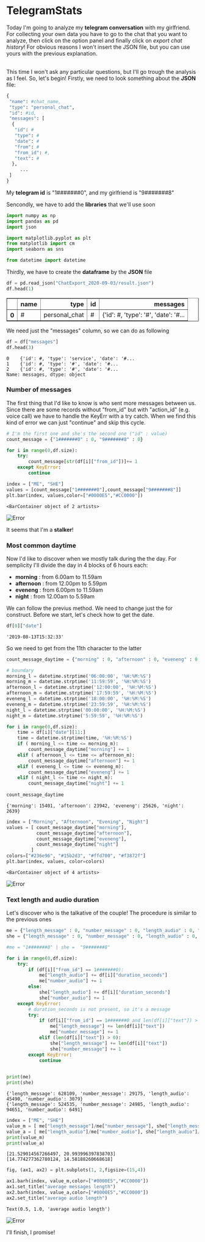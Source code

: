 # TelegramStats

Today I'm going to analyze my **telegram conversation** with my girlfriend. For collecting your own data you have to go to the chat that you want to analyze, then click on the option panel and finally click on *export chat history*! For obvious reasons I won't insert the JSON file, but you can use yours with the previous explanation. <br /> <br />

This time I won't ask any particular questions, but I'll go trough the analysis as I feel. So, let's begin! Firstly, we need to look something about the **JSON** file: 


```python
{
 "name": #chat_name,
 "type": "personal_chat",
 "id": #id,
 "messages": [
  {
   "id": #
   "type": #
   "date": #
   "from": #
   "from_id": #,
   "text": #
  },
     ...
 ]
}
```

My **telegram id** is "1#######0", and my girlfriend is "9#######8"

Sencondly, we have to add the **libraries** that we'll use soon


```python
import numpy as np
import pandas as pd
import json

import matplotlib.pyplot as plt
from matplotlib import cm
import seaborn as sns

from datetime import datetime
```

Thirdly, we have to create the **dataframe** by the **JSON** file


```python
df = pd.read_json("ChatExport_2020-09-03/result.json")
df.head(1)
```




<div>
<style scoped>
    .dataframe tbody tr th:only-of-type {
        vertical-align: middle;
    }

    .dataframe tbody tr th {
        vertical-align: top;
    }
    
    .dataframe thead th {
        text-align: right;
    }
</style>
<table border="1" class="dataframe">
  <thead>
    <tr style="text-align: right;">
      <th></th>
      <th>name</th>
      <th>type</th>
      <th>id</th>
      <th>messages</th>
    </tr>
  </thead>
  <tbody>
    <tr>
      <th>0</th>
      <td>#</td>
      <td>personal_chat</td>
      <td>#</td>
      <td>{'id': #, 'type': '#', 'date': '#...</td>
    </tr>
  </tbody>
</table>
</div>



We need just the "messages" column, so we can do as following


```python
df = df["messages"]
df.head(3)
```




    0    {'id': #, 'type': 'service', 'date': '#...
    1    {'id': #, 'type': '#', 'date': '#...
    2    {'id': #, 'type': '#', 'date': '#...
    Name: messages, dtype: object



### Number of messages
The first thing that I'd like to know is who sent more messages between us. Since there are some records without "from_id" but with "action_id" (e.g. voice call) we have to handle the KeyErr with a try catch. When we find this kind of error we can just "continue" and skip this cycle. 


```python
# I'm the first one and she's the second one ("id" : value)
count_message = {"1#######0" : 0, "9#######8" : 0}

for i in range(0,df.size):
    try: 
        count_message[str(df[i]["from_id"])]+= 1
    except KeyError:
        continue
```


```python
index = ["ME", "SHE"]     
values = [count_message["1#######0"],count_message["9#######8"]]
plt.bar(index, values,color=["#0000E5","#CC0000"])
```




    <BarContainer object of 2 artists>




![Error](https://github.com/francescodisalvo05/TelegramStats/blob/master/Screen/output_11_1.png?raw=true)


It seems that I'm a **stalker**! 

### Most common daytime
Now I'd like to discover when we mostly talk during the the day. For semplicity I'll divide the day in 4 blocks of 6 hours each: <br />
- **morning** : from 6.00am to 11.59am
- **afternoon** : from 12.00pm to 5.59pm
- **eveneng** : from 6.00pm to 11.59am
- **night** : from 12.00am to 5.59am <br />

We can follow the previus method. We need to change just the for construct. Before we start, let's check how to get the date.


```python
df[0]["date"]
```




    '2019-08-13T15:32:33'



So we need to get from the 11th character to the latter


```python
count_message_daytime = {"morning" : 0, "afternoon" : 0, "eveneng" : 0, "night" : 0}

# boundary
morning_l = datetime.strptime('06:00:00', '%H:%M:%S')
morning_m = datetime.strptime('11:59:59', '%H:%M:%S')
afternoon_l = datetime.strptime('12:00:00', '%H:%M:%S')
afternoon_m = datetime.strptime('17:59:59', '%H:%M:%S')
eveneng_l = datetime.strptime('18:00:00', '%H:%M:%S')
eveneng_m = datetime.strptime('23:59:59', '%H:%M:%S')
night_l = datetime.strptime('00:00:00', '%H:%M:%S')
night_m = datetime.strptime('5:59:59', '%H:%M:%S')

for i in range(0,df.size):
    time = df[i]["date"][11:]
    time = datetime.strptime(time, '%H:%M:%S')
    if ( morning_l <= time <= morning_m):
        count_message_daytime["morning"] += 1
    elif ( afternoon_l <= time <= afternoon_m):
        count_message_daytime["afternoon"] += 1
    elif ( eveneng_l <= time <= eveneng_m):
        count_message_daytime["eveneng"] += 1
    elif ( night_l <= time <= night_m):
        count_message_daytime["night"] += 1
    
count_message_daytime
```




    {'morning': 15401, 'afternoon': 23942, 'eveneng': 25626, 'night': 2639}




```python
index = ["Morning", "Afternoon", "Evening", "Night"]     
values = [ count_message_daytime["morning"], 
           count_message_daytime["afternoon"], 
           count_message_daytime["eveneng"], 
           count_message_daytime["night"]
         ]
colors=["#236e96", "#15b2d3", "#ffd700", "#f3872f"]
plt.bar(index, values, color=colors)
```




    <BarContainer object of 4 artists>




![Error](https://github.com/francescodisalvo05/TelegramStats/blob/master/Screen/output_17_1.png?raw=true)


### Text length and audio duration
Let's discover who is the talkative of the couple! The procedure is similar to the previous ones


```python
me = {"length_message" : 0, "number_message" : 0, "length_audio" : 0, "number_audio" : 0}
she = {"length_message" : 0, "number_message" : 0, "length_audio" : 0, "number_audio" : 0}

#me = "1#######0" | she =  "9#######8" 

for i in range(0,df.size):
    try: 
        if (df[i]["from_id"] == 1#######0):
            me["length_audio"] += df[i]["duration_seconds"]
            me["number_audio"] += 1
        else: 
            she["length_audio"] += df[i]["duration_seconds"]
            she["number_audio"] += 1
    except KeyError:
        # duration_seconds is not present, so it's a message
        try: 
            if (df[i]["from_id"] == 1#######0 and len(df[i]["text"]) > 0):
                me["length_message"] += len(df[i]["text"])
                me["number_message"] += 1
            elif (len(df[i]["text"]) > 0): 
                she["length_message"] += len(df[i]["text"])
                she["number_message"] += 1
        except KeyError:
            continue
    

print(me)
print(she)
```

    {'length_message': 628109, 'number_message': 29175, 'length_audio': 45490, 'number_audio': 3079}
    {'length_message': 524535, 'number_message': 24985, 'length_audio': 94651, 'number_audio': 6491}



```python
index = ["ME", "SHE"]
value_m = [ me["length_message"]/me["number_message"], she["length_message"]/she["number_message"] ]
value_a = [ me["length_audio"]/me["number_audio"], she["length_audio"]/she["number_audio"] ]
print(value_m)
print(value_a)
```

    [21.529014567266497, 20.993996397838703]
    [14.774277362780124, 14.58188260668618]



```python
fig, (ax1, ax2) = plt.subplots(1, 2,figsize=(15,4))

ax1.barh(index, value_m,color=["#0000E5","#CC0000"])
ax1.set_title("average messages length")
ax2.barh(index, value_a,color=["#0000E5","#CC0000"])
ax2.set_title("average audio length")
```




    Text(0.5, 1.0, 'average audio length')




![Error](https://github.com/francescodisalvo05/TelegramStats/blob/master/Screen/output_21_1.png?raw=true)


I'll finish, I promise!


```python

```
